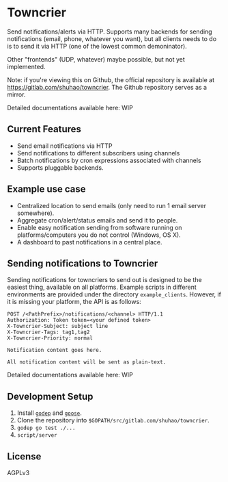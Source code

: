 Towncrier
=========

Send notifications/alerts via HTTP. Supports many backends for sending notifications (email, phone, whatever you want), but all clients needs to do is to send it via HTTP (one of the lowest common demoninator).

Other "frontends" (UDP, whatever) maybe possible, but not yet implemented.

Note: if you're viewing this on Github, the official repository is available at https://gitlab.com/shuhao/towncrier. The Github repository serves as a mirror.

Detailed documentations available here: WIP

Current Features
----------------

- Send email notifications via HTTP
- Send notifications to different subscribers using channels
- Batch notifications by cron expressions associated with channels
- Supports pluggable backends.

Example use case
----------------

- Centralized location to send emails (only need to run 1 email server somewhere).
- Aggregate cron/alert/status emails and send it to people.
- Enable easy notification sending from software running on platforms/computers you do not control (Windows, OS X).
- A dashboard to past notifications in a central place.

Sending notifications to Towncrier
----------------------------------

Sending notifications for towncriers to send out is designed to be the easiest thing, available on all platforms. Example scripts in different environments are provided under the directory `example_clients`. However, if it is missing your platform, the API is as follows:

```
POST /<PathPrefix>/notifications/<channel> HTTP/1.1
Authorization: Token token=<your defined token>
X-Towncrier-Subject: subject line
X-Towncrier-Tags: tag1,tag2
X-Towncrier-Priority: normal

Notification content goes here.

All notification content will be sent as plain-text.
```

Detailed documentations available here: WIP

Development Setup
-----------------

1. Install [`godep`](https://github.com/tools/godep) and [`goose`](https://bitbucket.org/liamstask/goose).
2. Clone the repository into `$GOPATH/src/gitlab.com/shuhao/towncrier`.
3. `godep go test ./...`
4. `script/server`

License
-------

AGPLv3

